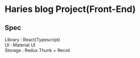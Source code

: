 # Haries blog Project(Front-End)
## Spec
Library : React(Typescript)\
UI : Material UI\
Storage : Redux Thunk + Recoil
